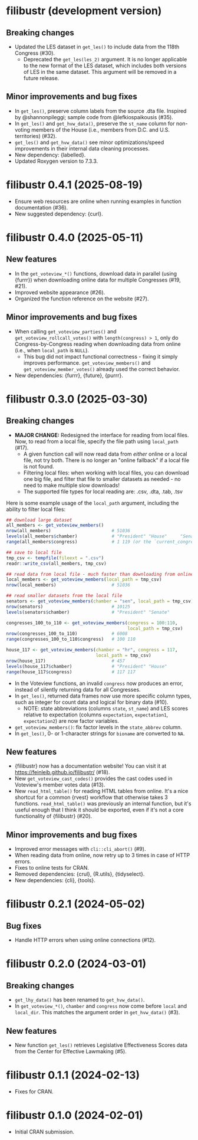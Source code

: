 # filibustr (development version)

## Breaking changes
* Updated the LES dataset in `get_les()` to include data from the 118th 
  Congress (#30).
  * Deprecated the `get_les(les_2)` argument. It is no longer applicable to the 
  new format of the LES dataset, which includes both versions of LES in the 
  same dataset. This argument will be removed in a future release.

## Minor improvements and bug fixes
* In `get_les()`, preserve column labels from the source .dta file. Inspired by 
  @shannonpileggi; sample code from @lefkiospaikousis (#35).
* In `get_les()` and `get_hvw_data()`, preserve the `st_name` column for 
  non-voting members of the House (i.e., members from D.C. and U.S. 
  territories) (#32).
* `get_les()` and `get_hvw_data()` see minor optimizations/speed improvements 
  in their internal data cleaning processes.
* New dependency: {labelled}.
* Updated Roxygen version to 7.3.3.

# filibustr 0.4.1 (2025-08-19)

* Ensure web resources are online when running examples in function 
  documentation (#36).
* New suggested dependency: {curl}.

# filibustr 0.4.0 (2025-05-11)

## New features
* In the `get_voteview_*()` functions, download data in parallel 
  (using {furrr}) when downloading online data for multiple Congresses 
  (#19, #21).
* Improved website appearance (#26).
* Organized the function reference on the website (#27).

## Minor improvements and bug fixes
* When calling `get_voteview_parties()` and `get_voteview_rollcall_votes()` 
  with `length(congress) > 1`, only do Congress-by-Congress reading when 
  downloading data from online (i.e., when `local_path` is `NULL`).
  * This bug did not impact functional correctness - fixing it simply improves 
  performance. `get_voteview_members()` and `get_voteview_member_votes()` 
  already used the correct behavior.
* New dependencies: {furrr}, {future}, {purrr}.

# filibustr 0.3.0 (2025-03-30)

## Breaking changes
* **MAJOR CHANGE:** Redesigned the interface for reading from local files. 
  Now, to read from a local file, specify the file path using `local_path` 
  (#17).
   * A given function call will now read data from *either* online or a local 
     file, not try both. There is no longer an "online fallback" if a local 
     file is not found.
   * Filtering local files: when working with local files, you can download one 
     big file, and filter that file to smaller datasets as needed - no need to 
     make multiple slow downloads!
   * The supported file types for local reading are: .csv, .dta, .tab, .tsv
     
Here is some example usage of the `local_path` argument, including the ability 
to filter local files:

``` r
## download large dataset
all_members <- get_voteview_members()
nrow(all_members)                       # 51036
levels(all_members$chamber)             # "President" "House"     "Senate"
range(all_members$congress)             # 1 119 (or the `current_congress()`)

## save to local file
tmp_csv <- tempfile(fileext = ".csv")
readr::write_csv(all_members, tmp_csv)

## read data from local file - much faster than downloading from online!
local_members <- get_voteview_members(local_path = tmp_csv)
nrow(local_members)                     # 51036

## read smaller datasets from the local file
senators <- get_voteview_members(chamber = "sen", local_path = tmp_csv)
nrow(senators)                          # 10125
levels(senators$chamber)                # "President" "Senate"

congresses_100_to_110 <- get_voteview_members(congress = 100:110, 
                                              local_path = tmp_csv)
nrow(congresses_100_to_110)             # 6008
range(congresses_100_to_110$congress)   # 100 110

house_117 <- get_voteview_members(chamber = "hr", congress = 117,
                                  local_path = tmp_csv)
nrow(house_117)                         # 457
levels(house_117$chamber)               # "President" "House"
range(house_117$congress)               # 117 117
```

* In the Voteview functions, an invalid `congress` now produces an error, 
  instead of silently returning data for all Congresses.
* In `get_les()`, returned data frames now use more specific column types, such 
  as integer for count data and logical for binary data (#10).
   * NOTE: state abbreviations (columns `state`, `st_name`) and LES scores 
     relative to expectation (columns `expectation`, `expectation1`, 
     `expectation2`) are now factor variables.
* `get_voteview_members()`: fix factor levels in the `state_abbrev` column.
* In `get_les()`, 0- or 1-character strings for `bioname` are converted to `NA`.
  
## New features
* {filibustr} now has a documentation website! You can visit it at 
  <https://feinleib.github.io/filibustr/> (#18).
* New `get_voteview_cast_codes()` provides the cast codes used in Voteview's 
  member votes data (#13).
* New `read_html_table()` for reading HTML tables from online. It's a nice
  shortcut for a common {rvest} workflow that otherwise takes 3 functions.
  `read_html_table()` was previously an internal function, but it's useful 
  enough that I think it should be exported, even if it's not a core 
  functionality of {filibustr} (#20).

## Minor improvements and bug fixes
* Improved error messages with `cli::cli_abort()` (#9).
* When reading data from online, now retry up to 3 times in case of HTTP errors.
* Fixes to online tests for CRAN.
* Removed dependencies: {crul}, {R.utils}, {tidyselect}.
* New dependencies: {cli}, {tools}.

# filibustr 0.2.1 (2024-05-02)

## Bug fixes

* Handle HTTP errors when using online connections (#12).

# filibustr 0.2.0 (2024-03-01)

## Breaking changes

* `get_lhy_data()` has been renamed to `get_hvw_data()`.
* In `get_voteview_*()`, `chamber` and `congress` now come before `local` and 
  `local_dir`. This matches the argument order in `get_hvw_data()` (#3).

## New features

* New function `get_les()` retrieves Legislative Effectiveness Scores data from 
  the Center for Effective Lawmaking (#5).

# filibustr 0.1.1 (2024-02-13)

* Fixes for CRAN.

# filibustr 0.1.0 (2024-02-01)

* Initial CRAN submission.
